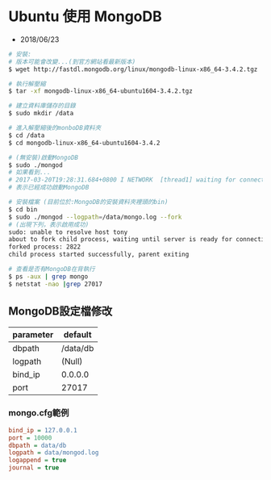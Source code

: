 # Ubuntu 使用 MongoDB
- 2018/06/23

```sh
# 安裝:
# 版本可能會改變...(到官方網站看最新版本)
$ wget http://fastdl.mongodb.org/linux/mongodb-linux-x86_64-3.4.2.tgz

# 執行解壓縮
$ tar -xf mongodb-linux-x86_64-ubuntu1604-3.4.2.tgz

# 建立資料庫儲存的目錄
$ sudo mkdir /data

# 進入解壓縮後的monboDB資料夾
$ cd /data
$ cd mongodb-linux-x86_64-ubuntu1604-3.4.2

# (無安裝)啟動MongoDB
$ sudo ./mongod
# 如果看到... 
# 2017-03-20T19:28:31.684+0800 I NETWORK  [thread1] waiting for connections on port 27017
# 表示已經成功啟動MongoDB

# 安裝檔案 (目前位於:MongoDB的安裝資料夾裡頭的bin)
$ cd bin
$ sudo ./mongod --logpath=/data/mongo.log --fork
# (出現下列，表示啟用成功)
sudo: unable to resolve host tony
about to fork child process, waiting until server is ready for connections.
forked process: 2822
child process started successfully, parent exiting

# 查看是否有MongoDB在背執行
$ ps -aux | grep mongo
$ netstat -nao |grep 27017
```

## MongoDB設定檔修改

parameter | default
--------- | -------------------
dbpath    | /data/db
logpath   | (Null)
bind_ip   | 0.0.0.0
port      | 27017

### mongo.cfg範例

```cfg
bind_ip = 127.0.0.1
port = 10000
dbpath = data/db
logpath = data/mongod.log
logappend = true
journal = true
```